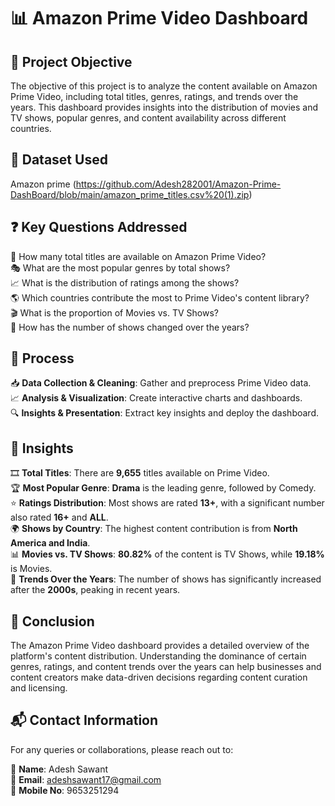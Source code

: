 
# 📊 Amazon Prime Video Dashboard  

## 🎯 Project Objective  
The objective of this project is to analyze the content available on Amazon Prime Video, including total titles, genres, ratings, and trends over the years. This dashboard provides insights into the distribution of movies and TV shows, popular genres, and content availability across different countries.  



## 📂 Dataset Used  
Amazon prime (https://github.com/Adesh282001/Amazon-Prime-DashBoard/blob/main/amazon_prime_titles.csv%20(1).zip)



## ❓ Key Questions Addressed  

🔢 How many total titles are available on Amazon Prime Video?  
🎭 What are the most popular genres by total shows?  
📈 What is the distribution of ratings among the shows?  
🌎 Which countries contribute the most to Prime Video's content library?  
🎬 What is the proportion of Movies vs. TV Shows?  
📆 How has the number of shows changed over the years?  



## 🔄 Process  

📥 **Data Collection & Cleaning**: Gather and preprocess Prime Video data.  
📈 **Analysis & Visualization**: Create interactive charts and dashboards.  
🔍 **Insights & Presentation**: Extract key insights and deploy the dashboard.  



## 🔎 Insights  

🎞 **Total Titles**: There are **9,655** titles available on Prime Video.  
🏆 **Most Popular Genre**: **Drama** is the leading genre, followed by Comedy.  
⭐ **Ratings Distribution**: Most shows are rated **13+**, with a significant number also rated **16+** and **ALL**.  
🌍 **Shows by Country**: The highest content contribution is from **North America and India**.  
📊 **Movies vs. TV Shows**: **80.82%** of the content is TV Shows, while **19.18%** is Movies.  
📆 **Trends Over the Years**: The number of shows has significantly increased after the **2000s**, peaking in recent years.  



## 🏁 Conclusion  

The Amazon Prime Video dashboard provides a detailed overview of the platform's content distribution. Understanding the dominance of certain genres, ratings, and content trends over the years can help businesses and content creators make data-driven decisions regarding content curation and licensing.  



## 📬 Contact Information  
For any queries or collaborations, please reach out to:  

👤 **Name**: Adesh Sawant  
📧 **Email**: adeshsawant17@gmail.com  
📱 **Mobile No**: 9653251294  

